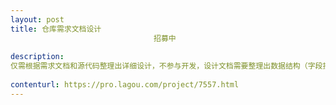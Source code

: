 ```yaml
---                
layout: post       
title: 仓库需求文档设计
                                招募中
           
description: 
仅需根据需求文档和源代码整理出详细设计，不参与开发，设计文档需要整理出数据结构（字段按照源代码命名即可，因源代码为C，本人为JAVA，读写困难），以及方法列表（模块需要些那些方法，功能设计等）
     
contenturl: https://pro.lagou.com/project/7557.html      
---                 
```

